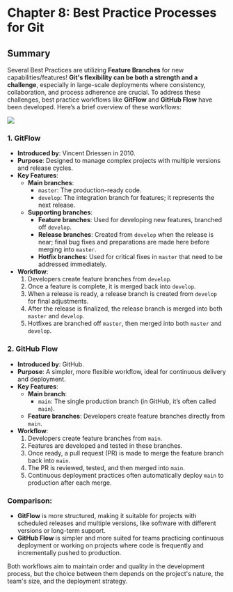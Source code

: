 # Chapter 8: Best Practice Processes for Git 

## Summary
Several Best Practices are utilizing **Feature Branches** for new capabilities/features!
**Git's flexibility can be both a strength and a challenge**, especially in large-scale deployments where consistency, collaboration, and process adherence are crucial. To address these challenges, best practice workflows like **GitFlow** and **GitHub Flow** have been developed. Here’s a brief overview of these workflows:

![](GitFlowSample.png)
### 1. GitFlow
- **Introduced by**: Vincent Driessen in 2010.
- **Purpose**: Designed to manage complex projects with multiple versions and release cycles.
- **Key Features**:
  - **Main branches**: 
    - `master`: The production-ready code.
    - `develop`: The integration branch for features; it represents the next release.
  - **Supporting branches**:
    - **Feature branches**: Used for developing new features, branched off `develop`.
    - **Release branches**: Created from `develop` when the release is near; final bug fixes and preparations are made here before merging into `master`.
    - **Hotfix branches**: Used for critical fixes in `master` that need to be addressed immediately.
- **Workflow**:
  1. Developers create feature branches from `develop`.
  2. Once a feature is complete, it is merged back into `develop`.
  3. When a release is ready, a release branch is created from `develop` for final adjustments.
  4. After the release is finalized, the release branch is merged into both `master` and `develop`.
  5. Hotfixes are branched off `master`, then merged into both `master` and `develop`.

### 2. GitHub Flow
- **Introduced by**: GitHub.
- **Purpose**: A simpler, more flexible workflow, ideal for continuous delivery and deployment.
- **Key Features**:
  - **Main branch**:
    - `main`: The single production branch (in GitHub, it’s often called `main`).
  - **Feature branches**: Developers create feature branches directly from `main`.
- **Workflow**:
  1. Developers create feature branches from `main`.
  2. Features are developed and tested in these branches.
  3. Once ready, a pull request (PR) is made to merge the feature branch back into `main`.
  4. The PR is reviewed, tested, and then merged into `main`.
  5. Continuous deployment practices often automatically deploy `main` to production after each merge.

### Comparison:
- **GitFlow** is more structured, making it suitable for projects with scheduled releases and multiple versions, like software with different versions or long-term support.
- **GitHub Flow** is simpler and more suited for teams practicing continuous deployment or working on projects where code is frequently and incrementally pushed to production.

Both workflows aim to maintain order and quality in the development process, but the choice between them depends on the project's nature, the team's size, and the deployment strategy.